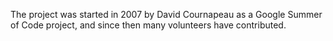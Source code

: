 The project was started in 2007 by David Cournapeau as a Google Summer of Code project, and since then many volunteers have contributed.
